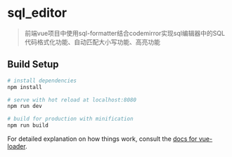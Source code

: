 # sql_editor

> 前端vue项目中使用sql-formatter结合codemirror实现sql编辑器中的SQL代码格式化功能、自动匹配大小写功能、高亮功能

## Build Setup

``` bash
# install dependencies
npm install

# serve with hot reload at localhost:8080
npm run dev

# build for production with minification
npm run build
```

For detailed explanation on how things work, consult the [docs for vue-loader](http://vuejs.github.io/vue-loader).
